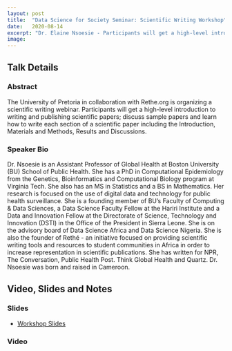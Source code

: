 ```yaml
---
layout: post
title:  "Data Science for Society Seminar: Scientific Writing Workshop"
date:   2020-08-14
excerpt: "Dr. Elaine Nsoesie - Participants will get a high-level introduction to writing and publishing scientific papers"
image: 
---
```


## Talk Details
### Abstract
The University of Pretoria in collaboration with Rethe.org is organizing a scientific writing webinar. Participants will get a high-level introduction to writing and publishing scientific papers; discuss sample papers and learn how to write each section of a scientific paper including the Introduction, Materials and Methods, Results and Discussions. 

### Speaker Bio
Dr. Nsoesie is an Assistant Professor of Global Health at Boston University (BU) School of Public Health. She has a PhD in Computational Epidemiology from the Genetics, Bioinformatics and Computational Biology program at Virginia Tech. She also has an MS in Statistics and a BS in Mathematics. Her research is focused on the use of digital data and technology for public health surveillance. She is a founding member of BU’s Faculty of Computing & Data Sciences, a Data Science Faculty Fellow at the Hariri Institute and a Data and Innovation Fellow at the Directorate of Science, Technology and Innovation (DSTI) in the Office of the President in Sierra Leone. She is on the advisory board of Data Science Africa and Data Science Nigeria. She is also the founder of Rethé  -  an initiative focused on providing scientific writing tools and resources to student communities in Africa in order to increase representation in scientific publications. She has written for NPR, The Conversation, Public Health Post. Think Global Health and Quartz. Dr. Nsoesie was born and raised in Cameroon.

## Video, Slides and Notes

### Slides

* [Workshop Slides]()

### Video

